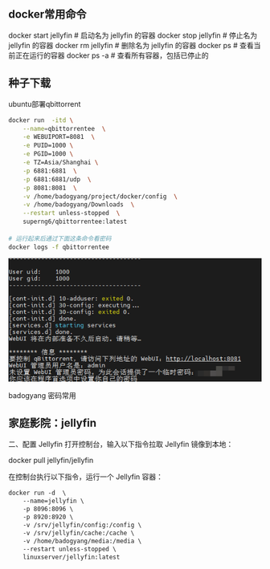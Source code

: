## docker常用命令

docker start jellyfin   # 启动名为 jellyfin 的容器
docker stop jellyfin    # 停止名为 jellyfin 的容器
docker rm jellyfin      # 删除名为 jellyfin 的容器
docker ps               # 查看当前正在运行的容器
docker ps -a            # 查看所有容器，包括已停止的



## 种子下载

ubuntu部署qbittorrent 

```sh
docker run  -itd \
    --name=qbittorrentee  \
    -e WEBUIPORT=8081  \
    -e PUID=1000 \
    -e PGID=1000 \
    -e TZ=Asia/Shanghai \
    -p 6881:6881  \
    -p 6881:6881/udp  \
    -p 8081:8081  \
    -v /home/badogyang/project/docker/config  \
    -v /home/badogyang/Downloads  \
    --restart unless-stopped  \
    superng6/qbittorrentee:latest
    
# 运行起来后通过下面这条命令看密码
docker logs -f qbittorrentee

```

![image-20250219151732536](./img/image-20250219151732536.png)

badogyang 密码常用



## 家庭影院：jellyfin

二、配置 Jellyfin
打开控制台，输入以下指令拉取 Jellyfin 镜像到本地：

docker pull jellyfin/jellyfin

在控制台执行以下指令，运行一个 Jellyfin 容器：

```
docker run -d  \
	--name=jellyfin \
	-p 8096:8096 \
	-p 8920:8920 \
	-v /srv/jellyfin/config:/config \
	-v /srv/jellyfin/cache:/cache \
	-v /home/badogyang/media:/media \
	--restart unless-stopped \
	linuxserver/jellyfin:latest
```



